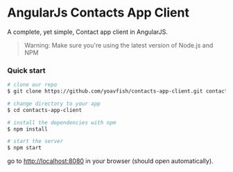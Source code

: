 # AngularJs Contacts App Client

A complete, yet simple, Contact app client in AngularJS.

>Warning: Make sure you're using the latest version of Node.js and NPM

### Quick start

```bash
# clone our repo
$ git clone https://github.com/yoavfish/contacts-app-client.git contacts-app-client

# change directory to your app
$ cd contacts-app-client

# install the dependencies with npm
$ npm install

# start the server
$ npm start
```

go to [http://localhost:8080](http://localhost:8080) in your browser (should open automatically).

